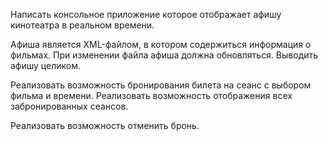 Написать консольное приложение которое отображает афишу кинотеатра в реальном времени.

Афиша является XML-файлом, в котором содержиться информация о фильмах. При изменении файла афиша должна обновляться. Выводить афишу целиком.

Реализовать возможность бронирования билета на сеанс с выбором фильма и времени. Реализовать возможность отображения всех забронированных сеансов.

Реализовать возможность отменить бронь.
